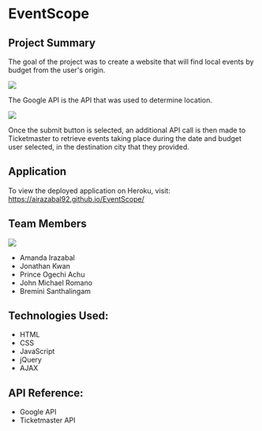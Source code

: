 # EventScope

## Project Summary

The goal of the project was to create a website that will find local events by budget from the user's origin.

<img src="https://i.imgur.com/ztFe7Nm.png">

The Google API is the API that was used to determine location.

<img src="https://i.imgur.com/o7OzYQx.png">

Once the submit button is selected, an additional API call is then made to Ticketmaster to retrieve events taking place during the date and budget user selected, in the destination city that they provided.

## Application

To view the deployed application on Heroku, visit:
<a href=https://airazabal92.github.io/EventScope/ target="_blank"> https://airazabal92.github.io/EventScope/</a>

## Team Members

<img src="https://i.imgur.com/AKeP84y.png">

- Amanda Irazabal
- Jonathan Kwan
- Prince Ogechi Achu
- John Michael Romano
- Bremini Santhalingam

## Technologies Used:

- HTML
- CSS
- JavaScript
- jQuery
- AJAX

## API Reference:

- Google API
- Ticketmaster API

